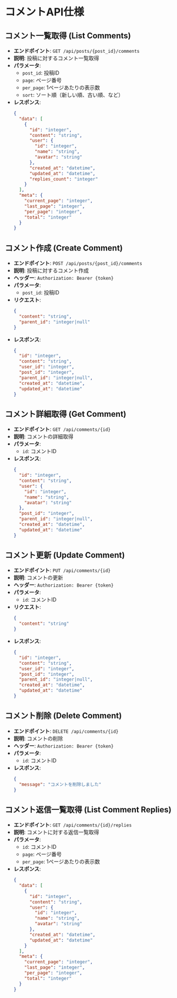 # コメントAPI仕様

## コメント一覧取得 (List Comments)
- **エンドポイント**: `GET /api/posts/{post_id}/comments`
- **説明**: 投稿に対するコメント一覧取得
- **パラメータ**:
  - `post_id`: 投稿ID
  - `page`: ページ番号
  - `per_page`: 1ページあたりの表示数
  - `sort`: ソート順（新しい順、古い順、など）
- **レスポンス**:
  ```json
  {
    "data": [
      {
        "id": "integer",
        "content": "string",
        "user": {
          "id": "integer",
          "name": "string",
          "avatar": "string"
        },
        "created_at": "datetime",
        "updated_at": "datetime",
        "replies_count": "integer"
      }
    ],
    "meta": {
      "current_page": "integer",
      "last_page": "integer",
      "per_page": "integer",
      "total": "integer"
    }
  }
  ```

## コメント作成 (Create Comment)
- **エンドポイント**: `POST /api/posts/{post_id}/comments`
- **説明**: 投稿に対するコメント作成
- **ヘッダー**: `Authorization: Bearer {token}`
- **パラメータ**:
  - `post_id`: 投稿ID
- **リクエスト**:
  ```json
  {
    "content": "string",
    "parent_id": "integer|null"
  }
  ```
- **レスポンス**:
  ```json
  {
    "id": "integer",
    "content": "string",
    "user_id": "integer",
    "post_id": "integer",
    "parent_id": "integer|null",
    "created_at": "datetime",
    "updated_at": "datetime"
  }
  ```

## コメント詳細取得 (Get Comment)
- **エンドポイント**: `GET /api/comments/{id}`
- **説明**: コメントの詳細取得
- **パラメータ**:
  - `id`: コメントID
- **レスポンス**:
  ```json
  {
    "id": "integer",
    "content": "string",
    "user": {
      "id": "integer",
      "name": "string",
      "avatar": "string"
    },
    "post_id": "integer",
    "parent_id": "integer|null",
    "created_at": "datetime",
    "updated_at": "datetime"
  }
  ```

## コメント更新 (Update Comment)
- **エンドポイント**: `PUT /api/comments/{id}`
- **説明**: コメントの更新
- **ヘッダー**: `Authorization: Bearer {token}`
- **パラメータ**:
  - `id`: コメントID
- **リクエスト**:
  ```json
  {
    "content": "string"
  }
  ```
- **レスポンス**:
  ```json
  {
    "id": "integer",
    "content": "string",
    "user_id": "integer",
    "post_id": "integer",
    "parent_id": "integer|null",
    "created_at": "datetime",
    "updated_at": "datetime"
  }
  ```

## コメント削除 (Delete Comment)
- **エンドポイント**: `DELETE /api/comments/{id}`
- **説明**: コメントの削除
- **ヘッダー**: `Authorization: Bearer {token}`
- **パラメータ**:
  - `id`: コメントID
- **レスポンス**:
  ```json
  {
    "message": "コメントを削除しました"
  }
  ```

## コメント返信一覧取得 (List Comment Replies)
- **エンドポイント**: `GET /api/comments/{id}/replies`
- **説明**: コメントに対する返信一覧取得
- **パラメータ**:
  - `id`: コメントID
  - `page`: ページ番号
  - `per_page`: 1ページあたりの表示数
- **レスポンス**:
  ```json
  {
    "data": [
      {
        "id": "integer",
        "content": "string",
        "user": {
          "id": "integer",
          "name": "string",
          "avatar": "string"
        },
        "created_at": "datetime",
        "updated_at": "datetime"
      }
    ],
    "meta": {
      "current_page": "integer",
      "last_page": "integer",
      "per_page": "integer",
      "total": "integer"
    }
  }
  ```